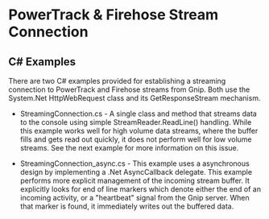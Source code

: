 PowerTrack & Firehose Stream Connection
=========================

C# Examples
-----------
There are two C# examples provided for establishing a streaming connection to PowerTrack and Firehose streams from Gnip.  Both use the System.Net HttpWebRequest class and its GetResponseStream mechanism.

 
+ StreamingConnection.cs - A single class and method that streams data to the console using simple StreamReader.ReadLine() handling.  While this example works well for high volume data streams, where the buffer fills and gets read out quickly, it does not perform well for low volume streams.  See the next example for more information on this issue.

+ StreamingConnection_async.cs - This example uses a asynchronous design by implementing a .Net AsyncCallback delegate.  This example performs more explicit management of the incoming stream buffer.  It explicitly looks for end of line markers which denote either the end of an incoming activity, or a "heartbeat" signal from the Gnip server.  When that marker is found, it immediately writes out the buffered data. 

